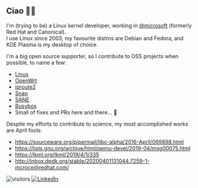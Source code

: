 ## Ciao 👋🏻
I'm (trying to be) a Linux kernel developer, working in [@microsoft](http://github.com/microsoft) (formerly Red Hat and Canonical).  
I use Linux since 2003, my favourite distros are Debian and Fedora, and KDE Plasma is my desktop of choice.

I'm a big open source supporter, so I contribute to OSS projects when possible, to name a few:
* [Linux](https://github.com/torvalds/linux/commits?author=teknoraver)
* [OpenWrt](https://github.com/openwrt/openwrt/commits?author=teknoraver)
* [iproute2](https://github.com/shemminger/iproute2/commits?author=teknoraver)
* [Snap](https://github.com/snapcore/snapd/commits?author=teknoraver)
* [SANE](https://gitlab.com/sane-project/backends/-/commits/master?author=Matteo%20Croce)
* [Busybox](https://git.busybox.net/busybox/log/?qt=grep&q=Matteo+Croce)
* Small of fixes and PRs here and there... 🙂

Despite my efforts to contribute to science, my most accomplished works are April fools:
* https://sourceware.org/pipermail/libc-alpha/2016-April/069898.html
* https://lists.gnu.org/archive/html/qemu-devel/2019-04/msg00075.html
* https://lkml.org/lkml/2019/4/1/335
* http://inbox.dpdk.org/stable/20200401131044.7259-1-mcroce@redhat.com/

![visitors](https://visitor-badge.glitch.me/badge?page_id=teknoraver.teknoraver)
[![LinkedIn](https://img.shields.io/badge/LinkedIn--_.svg?style=social&logo=linkedin)](https://www.linkedin.com/in/teknoraver/)
